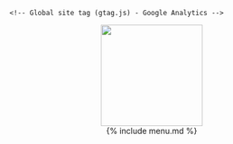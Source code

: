 <!DOCTYPE html>
<html lang="bo">
  <head>
    <title>Jakhang</title>
    <meta charset="utf-8">
    <meta name="viewport" content="width=device-width, initial-scale=1, shrink-to-fit=no">
    <link rel="stylesheet" href="https://fonts.googleapis.com/css?family=Poppins:200,300,400,700,900"> 
    <link rel="stylesheet" href="{{site.baseurl}}/assets/fonts/icomoon/style.css">
    <link rel="stylesheet" href="{{site.baseurl}}/assets/css/bootstrap.min.css">
    <link rel="stylesheet" href="{{site.baseurl}}/assets/css/magnific-popup.css">
    <link rel="stylesheet" href="{{site.baseurl}}/assets/css/jquery-ui.css">
    <link rel="stylesheet" href="{{site.baseurl}}/assets/css/owl.carousel.min.css">
    <link rel="stylesheet" href="{{site.baseurl}}/assets/css/owl.theme.default.min.css">
    <link rel="stylesheet" href="{{}}/assets/css/mediaelementplayer.css">
    <link rel="stylesheet" href="{{site.baseurl}}/assets/css/aos.css">
    <link rel="stylesheet" href="{{site.baseurl}}/assets/css/style.css">
    <link rel="icon" href="{{site.baseurl}}/assets/images/logo-title-sm.png">

    <!-- Global site tag (gtag.js) - Google Analytics -->
<script async src="https://www.googletagmanager.com/gtag/js?id=G-B86YRDLTZ4"></script>
<script>
  window.dataLayer = window.dataLayer || [];
  function gtag(){dataLayer.push(arguments);}
  gtag('js', new Date());

  gtag('config', 'G-B86YRDLTZ4');
</script>
<!-- Google Tag Manager -->
<script>
  (function(w,d,s,l,i){w[l]=w[l]||[];w[l].push({'gtm.start':
new Date().getTime(),event:'gtm.js'});var f=d.getElementsByTagName(s)[0],
j=d.createElement(s),dl=l!='dataLayer'?'&l='+l:'';j.async=true;j.src=
'https://www.googletagmanager.com/gtm.js?id='+i+dl;f.parentNode.insertBefore(j,f);
})(window,document,'script','dataLayer','GTM-PRXFTT8');
</script>
<!-- End Google Tag Manager -->
  </head>
  <body>
  <!-- Google Tag Manager (noscript) -->
<noscript><iframe src="https://www.googletagmanager.com/ns.html?id=GTM-PRXFTT8"
height="0" width="0" style="display:none;visibility:hidden"></iframe></noscript>
<!-- End Google Tag Manager (noscript) -->
  <div class="site-wrap">
    <div class="site-mobile-menu">
      <div class="site-mobile-menu-header">
        <div class="site-mobile-menu-close mt-3">
          <span class="icon-close2 js-menu-toggle"></span>
        </div>
      </div>
      <div class="site-mobile-menu-body"></div>
    </div>
    <header class="site-navbar py-4 absolute transparent" role="banner">
      <div class="container">
        <div class="row align-items-center">         
          <div class="col-3" data-aos="fade-down">
            <a href="{{site.baseurl}}/index.html" class="text-white h2 site-title">
             <img src="{{site.baseurl}}/assets/images/logo-icon.png" width="180px">
            </a>
          </div>
          <div class="col-9" data-aos="fade-down">
           {% include menu.md %}
          </div>
        </div>
      </div>     
    </header>